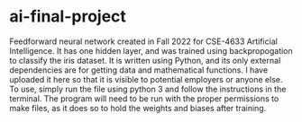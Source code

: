 # ai-final-project
Feedforward neural network created in Fall 2022 for CSE-4633 Artificial Intelligence. It has one hidden layer, and was trained using backpropogation to classify the iris dataset. It is written using Python, and its only external dependencies are for getting data and mathematical functions. I have uploaded it here so that it is visible to potential employers or anyone else.
To use, simply run the file using python 3 and follow the instructions in the terminal. The program will need to be run with the proper permissions to make files, as it does so to hold the weights and biases after training.
